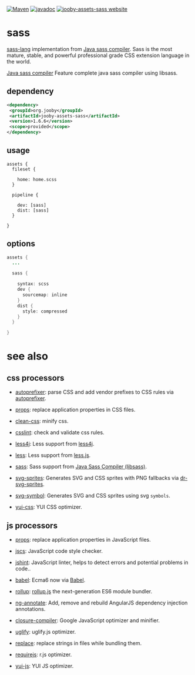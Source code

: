 [![Maven](https://img.shields.io/maven-metadata/v/http/central.maven.org/maven2/org/jooby/jooby-assets-sass/maven-metadata.xml.svg)](http://mvnrepository.com/artifact/org.jooby/jooby-assets-sass/1.6.6)
[![javadoc](https://javadoc.io/badge/org.jooby/jooby-assets-sass.svg)](https://javadoc.io/doc/org.jooby/jooby-assets-sass/1.6.6)
[![jooby-assets-sass website](https://img.shields.io/badge/jooby-assets-sass-brightgreen.svg)](http://jooby.org/doc/assets-sass)
# sass

<a href="http://sass-lang.com/">sass-lang</a> implementation from <a href="https://github.com/bit3/jsass">Java sass compiler</a>. Sass is the most mature, stable, and powerful professional grade CSS extension language in the world.

<a href="https://github.com/bit3/jsass">Java sass compiler</a> Feature complete java sass compiler using libsass.

## dependency

```xml
<dependency>
 <groupId>org.jooby</groupId>
 <artifactId>jooby-assets-sass</artifactId>
 <version>1.6.6</version>
 <scope>provided</scope>
</dependency>
```

## usage

```
assets {
  fileset {

    home: home.scss
  }

  pipeline {

    dev: [sass]
    dist: [sass]
  }

}
```

## options

```java
assets {
  ...

  sass {

    syntax: scss
    dev {
      sourcemap: inline
    }
    dist {
      style: compressed
    }
  }

}
```

# see also

## css processors

* [autoprefixer](https://github.com/jooby-project/jooby/tree/master/jooby-assets-autoprefixer): parse CSS and add vendor prefixes to CSS rules via [autoprefixer](https://github.com/postcss/autoprefixer).

* [props](https://github.com/jooby-project/jooby/tree/master/jooby-assets-props): replace application properties in CSS files.

* [clean-css](https://github.com/jooby-project/jooby/tree/master/jooby-assets-clean-css): minify css.

* [csslint](https://github.com/jooby-project/jooby/tree/master/jooby-assets-csslint): check and validate css rules.

* [less4j](https://github.com/jooby-project/jooby/tree/master/jooby-assets-less4j): Less support from [less4j](https://github.com/SomMeri/less4j).

* [less](https://github.com/jooby-project/jooby/tree/master/jooby-assets-less): Less support from [less.js](http://lesscss.org).

* [sass](https://github.com/jooby-project/jooby/tree/master/jooby-assets-sass): Sass support from <a href="https://github.com/bit3/jsass">Java Sass Compiler (libsass)</a>.

* [svg-sprites](https://github.com/jooby-project/jooby/tree/master/jooby-assets-svg-sprites): Generates SVG and CSS sprites with PNG fallbacks via [dr-svg-sprites](https://github.com/drdk/dr-svg-sprites).

* [svg-symbol](https://github.com/jooby-project/jooby/tree/master/jooby-assets-svg-symbol): Generates SVG and CSS sprites using svg `symbols`.

* [yui-css](https://github.com/jooby-project/jooby/tree/master/jooby-assets-yui-compressor): YUI CSS optimizer.

## js processors

* [props](https://github.com/jooby-project/jooby/tree/master/jooby-assets-props): replace application properties in JavaScript files.

* [jscs](https://github.com/jooby-project/jooby/tree/master/jooby-assets-jscs): JavaScript code style checker.

* [jshint](https://github.com/jooby-project/jooby/tree/master/jooby-assets-jshint): JavaScript linter, helps to detect errors and potential problems in code..

* [babel](https://github.com/jooby-project/jooby/tree/master/jooby-assets-babel): Ecma6 now via <a href="http://babeljs.io/">Babel</a>.

* [rollup](https://github.com/jooby-project/jooby/tree/master/jooby-assets-rollup): <a href="http://rollupjs.org/">rollup.js</a> the next-generation ES6 module bundler.

* [ng-annotate](https://github.com/jooby-project/jooby/tree/master/jooby-assets-ng-annotate): Add, remove and rebuild AngularJS dependency injection annotations.

* [closure-compiler](https://github.com/jooby-project/jooby/tree/master/jooby-assets-closure-compiler): Google JavaScript optimizer and minifier.

* [uglify](https://github.com/jooby-project/jooby/tree/master/jooby-assets-uglify): uglify.js optimizer.

* [replace](https://github.com/jooby-project/jooby/tree/master/jooby-assets-replace): replace strings in files while bundling them.

* [requirejs](https://github.com/jooby-project/jooby/tree/master/jooby-assets-requirejs): r.js optimizer.

* [yui-js](https://github.com/jooby-project/jooby/tree/master/jooby-assets-yui-compressor#yui-js): YUI JS optimizer.
